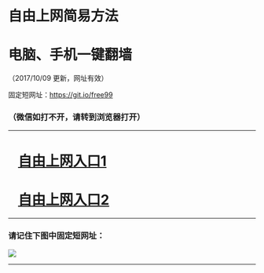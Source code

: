 ﻿# 自由上网简易方法

# 电脑、手机一键翻墙

（2017/10/09 更新，网址有效）

固定短网址：https://git.io/free99

### （微信如打不开，请转到浏览器打开）


***





# &nbsp;&nbsp; <a href="http://ft32627495.fwq-tz-1001.info/fwqtz01.html?t=10090019246 " target="_blank">自由上网入口1</a>
# &nbsp;&nbsp; <a href="http://ft1578920606.fwq-tz-1002.info/fwqtz02.html?t=10090014377 " target="_blank">自由上网入口2</a>
***

### 请记住下图中固定短网址：

<img src="https://s3-us-west-2.amazonaws.com/fwq-1001/yjfq-20170905okok.png" /> 


***

